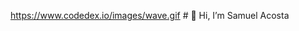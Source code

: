 https://www.codedex.io/images/wave.gif # 👋 Hi, I’m Samuel Acosta


<!---
its-samuel-acosta/its-samuel-acosta is a ✨ special ✨ repository because its `README.md` (this file) appears on your GitHub profile.
You can click the Preview link to take a look at your changes.
--->
